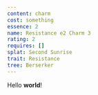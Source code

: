 ```yaml
---
content: charm
cost: something
essence: 2
name: Resistance e2 Charm 3
rating: 2
requires: []
splat: Second Sunrise
trait: Resistance
tree: Berserker
---
```


Hello **world**!
